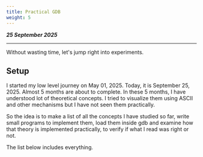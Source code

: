 ```yaml
---
title: Practical GDB
weight: 5
---
```


_**25 September 2025**_

***

Without wasting time, let's jump right into experiments.

## Setup

I started my low level journey on May 01, 2025. Today, it is September 25, 2025. Almost 5 months are about to complete. In these 5 months, I have understood lot of theoretical concepts. I tried to visualize them using ASCII and other mechanisms but I have not seen them practically.

So the idea is to make a list of all the concepts I have studied so far, write small programs to implement them, load them inside gdb and examine how that theory is implemented practically, to verify if what I read was right or not.

The list below includes everything.